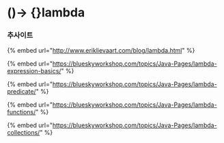 # \(\)-&gt; {}lambda

### 추사이트 

{% embed url="http://www.eriklievaart.com/blog/lambda.html" %}

{% embed url="https://blueskyworkshop.com/topics/Java-Pages/lambda-expression-basics/" %}

{% embed url="https://blueskyworkshop.com/topics/Java-Pages/lambda-predicate/" %}

{% embed url="https://blueskyworkshop.com/topics/Java-Pages/lambda-functions/" %}

{% embed url="https://blueskyworkshop.com/topics/Java-Pages/lambda-collections/" %}



#### 

